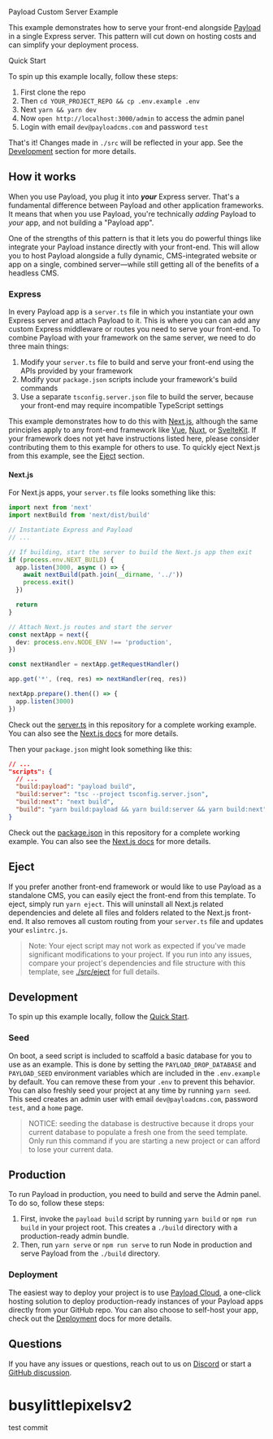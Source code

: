 Payload Custom Server Example

This example demonstrates how to serve your front-end alongside [Payload](https://github.com/payloadcms/payload) in a single Express server. This pattern will cut down on hosting costs and can simplify your deployment process.

Quick Start

To spin up this example locally, follow these steps:

1. First clone the repo
1. Then `cd YOUR_PROJECT_REPO && cp .env.example .env`
1. Next `yarn && yarn dev`
1. Now `open http://localhost:3000/admin` to access the admin panel
1. Login with email `dev@payloadcms.com` and password `test`

That's it! Changes made in `./src` will be reflected in your app. See the [Development](#development) section for more details.

## How it works

When you use Payload, you plug it into _**your**_ Express server. That's a fundamental difference between Payload and other application frameworks. It means that when you use Payload, you're technically _adding_ Payload to _your_ app, and not building a "Payload app".

One of the strengths of this pattern is that it lets you do powerful things like integrate your Payload instance directly with your front-end. This will allow you to host Payload alongside a fully dynamic, CMS-integrated website or app on a single, combined server—while still getting all of the benefits of a headless CMS.

### Express

In every Payload app is a `server.ts` file in which you instantiate your own Express server and attach Payload to it. This is where you can can add any custom Express middleware or routes you need to serve your front-end. To combine Payload with your framework on the same server, we need to do three main things:

1. Modify your `server.ts` file to build and serve your front-end using the APIs provided by your framework
2. Modify your `package.json` scripts include your framework's build commands
3. Use a separate `tsconfig.server.json` file to build the server, because your front-end may require incompatible TypeScript settings

This example demonstrates how to do this with [Next.js](https://nextjs.org), although the same principles apply to any front-end framework like [Vue](https://vuejs.org), [Nuxt](https://nuxt.com), or [SvelteKit](https://kit.svelte.dev). If your framework does not yet have instructions listed here, please consider contributing them to this example for others to use. To quickly eject Next.js from this example, see the [Eject](#eject) section.

#### Next.js

For Next.js apps, your `server.ts` file looks something like this:

```ts
import next from 'next'
import nextBuild from 'next/dist/build'

// Instantiate Express and Payload
// ...

// If building, start the server to build the Next.js app then exit
if (process.env.NEXT_BUILD) {
  app.listen(3000, async () => {
    await nextBuild(path.join(__dirname, '../'))
    process.exit()
  })

  return
}

// Attach Next.js routes and start the server
const nextApp = next({
  dev: process.env.NODE_ENV !== 'production',
})

const nextHandler = nextApp.getRequestHandler()

app.get('*', (req, res) => nextHandler(req, res))

nextApp.prepare().then(() => {
  app.listen(3000)
})
```

Check out the [server.ts](./src/server.ts) in this repository for a complete working example. You can also see the [Next.js docs](https://nextjs.org/docs/advanced-features/custom-server) for more details.

Then your `package.json` might look something like this:

```json
// ...
"scripts": {
  // ...
  "build:payload": "payload build",
  "build:server": "tsc --project tsconfig.server.json",
  "build:next": "next build",
  "build": "yarn build:payload && yarn build:server && yarn build:next",
}
```

Check out the [package.json](./src/package.json) in this repository for a complete working example. You can also see the [Next.js docs](https://nextjs.org/docs/api-reference/cli#build) for more details.

## Eject

If you prefer another front-end framework or would like to use Payload as a standalone CMS, you can easily eject the front-end from this template. To eject, simply run `yarn eject`. This will uninstall all Next.js related dependencies and delete all files and folders related to the Next.js front-end. It also removes all custom routing from your `server.ts` file and updates your `eslintrc.js`.

> Note: Your eject script may not work as expected if you've made significant modifications to your project. If you run into any issues, compare your project's dependencies and file structure with this template, see [./src/eject](./src/eject) for full details.

## Development

To spin up this example locally, follow the [Quick Start](#quick-start).

### Seed

On boot, a seed script is included to scaffold a basic database for you to use as an example. This is done by setting the `PAYLOAD_DROP_DATABASE` and `PAYLOAD_SEED` environment variables which are included in the `.env.example` by default. You can remove these from your `.env` to prevent this behavior. You can also freshly seed your project at any time by running `yarn seed`. This seed creates an admin user with email `dev@payloadcms.com`, password `test`, and a `home` page.

> NOTICE: seeding the database is destructive because it drops your current database to populate a fresh one from the seed template. Only run this command if you are starting a new project or can afford to lose your current data.

## Production

To run Payload in production, you need to build and serve the Admin panel. To do so, follow these steps:

1. First, invoke the `payload build` script by running `yarn build` or `npm run build` in your project root. This creates a `./build` directory with a production-ready admin bundle.
1. Then, run `yarn serve` or `npm run serve` to run Node in production and serve Payload from the `./build` directory.

### Deployment

The easiest way to deploy your project is to use [Payload Cloud](https://payloadcms.com/new/import), a one-click hosting solution to deploy production-ready instances of your Payload apps directly from your GitHub repo. You can also choose to self-host your app, check out the [Deployment](https://payloadcms.com/docs/production/deployment) docs for more details.

## Questions

If you have any issues or questions, reach out to us on [Discord](https://discord.com/invite/payload) or start a [GitHub discussion](https://github.com/payloadcms/payload/discussions).
# busylittlepixelsv2

test commit
